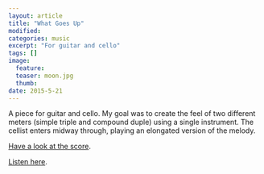 ```yaml
---
layout: article
title: "What Goes Up"
modified:
categories: music
excerpt: "For guitar and cello"
tags: []
image:
  feature: 
  teaser: moon.jpg
  thumb:
date: 2015-5-21
---
```

A piece for guitar and cello.  My goal was to create the feel of two different meters (simple triple and compound duple) using a single instrument.  The cellist enters midway through, playing an elongated version of the melody.

[Have a look at the score](https://drive.google.com/file/d/0ByNSDE0eceDFSmJnX0VvdmhJY3M/view?usp=sharing).

[Listen here](https://soundcloud.com/capybarrage-reilly/what-goes-up-performed-by-nick-schott-and-songyi-chun).
